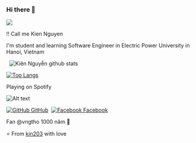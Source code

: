 ### Hi there 👋
  
![](https://komarev.com/ghpvc/?username=kin203&color=red)
 
!! Call me Kien Nguyen

​I'm student and learning Software Engineer in Electric Power University in Hanoi, Vietnam
  
 
​![​Kiên Nguyễn github stats​](https://github-readme-stats.vercel.app/api?username=kin203&show_icons=true&theme=radical) 
 
 ​[![​Top Langs​](https://github-readme-stats.vercel.app/api/top-langs/?username=kin203&layout=compact&text_color=daf7dc&bg_color=151515)](https://github.com/kin203/github-readme-stats)
 
 ​Playing on Spotify 
 
![Alt text](https://spotify-recently-played-readme.vercel.app/api?user=21v6wskm6t7eikp77f44rvrhi&unique={true|1|on|yes})

[​![GitHub​](https://i.stack.imgur.com/tskMh.png) GitHub](https://github.com/kin203)  [​![Facebook​](http://i.imgur.com/fep1WsG.png) Facebook](https://facebook.com/nk203)

Fan @vngtho 1000 năm 🌝

​⭐️ From [​kin203​](https://github.com/kin203) with love
